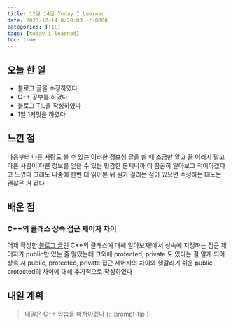 ```yaml
---
title: 12월 14일 Today I Learned
date: 2023-12-14 0:20:00 +/-0000
categories: [TIL]
tags: [today i learned]
toc: true
---
```


## 오늘 한 일

* 블로그 글을 수정하였다
* C++ 공부를 하였다
* 블로그 TIL을 작성하였다
* 1일 1커밋을 하였다

## 느낀 점

다음부터 다른 사람도 볼 수 있는 이러한 정보성 글을 쓸 때 조금만 알고 끝 이러지 말고 다른 사람이 다른 정보를 얻을 수 있는 민감한 문제니까 더 꼼꼼히 알아보고 적어야겠다고 느꼈다 그래도 나중에 한번 더 읽어본 뒤 뭔가 걸리는 점이 있으면 수정하는 태도는 괜찮은 거 같다

## 배운 점

### C++의 클래스 상속 접근 제어자 차이

어제 작성한 [블로그 글](https://jangwoojun.github.io/posts/C++%EC%9D%98-%ED%81%B4%EB%9E%98%EC%8A%A4%EC%97%90-%EB%8C%80%ED%95%B4-%EC%95%8C%EC%95%84%EB%B3%B4%EC%9E%90!/)인 C++의 클래스에 대해 알아보자!에서 상속에 지정하는 접근 제어자가 public만 있는 줄 알았는데 그외에 protected, private 도 있다는 걸 알게 되어 상속 시 public, protected, private 접근 제어자의 차이와 헷갈리기 쉬운 public, protected의 차이에 대해 추가적으로 작성하였다

## 내일 계획

> 내일은 C++ 학습을 마쳐야겠다
{: .prompt-tip }

